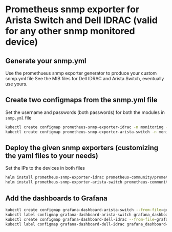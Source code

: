 # Prometheus snmp exporter for Arista Switch and Dell IDRAC (valid for any other snmp monitored device)

## Generate your snmp.yml

Use the promethueus snmp exporter generator to produce your custom snmp.yml file
See the MIB files for Dell IDRAC and Arista Switch, eventually use yours.

## Create two configmaps from the snmp.yml file

Set the username and passwords (both passwords) for both the modules in `snmp.yml` file

```bash
kubectl create configmap prometheus-snmp-exporter-idrac -n monitoring --from-file snmp.yml
kubectl create configmap prometheus-snmp-exporter-arista-switch -n monitoring --from-file snmp.yml
```

## Deploy the given snmp exporters (customizing the yaml files to your needs)

Set the IPs to the devices in both files

```bash
helm install prometheus-snmp-exporter-idrac prometheus-community/prometheus-snmp-exporter -f snmp-exporter-idrac.yaml -n monitoring
helm install prometheus-snmp-exporter-arista-switch prometheus-community/prometheus-snmp-exporter -f snmp-exporter-arista-switch.yaml -n monitoring
```

## Add the dashboards to Grafana

```bash
kubectl create configmap grafana-dashboard-arista-switch --from-file=grafana-arista.json
kubectl label configmap grafana-dashboard-arista-switch grafana_dashboard="1"
kubectl create configmap grafana-dashboard-dell-idrac --from-file=grafana-idrac.json
kubectl label configmap grafana-dashboard-dell-idrac grafana_dashboard="1"
```
